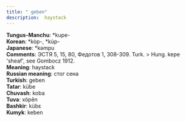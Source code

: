 ```yaml
---
title: " geben"
description:  haystack
---
```


<strong>Tungus-Manchu</strong>:  *kupe-<br>
<strong>Korean</strong>:  *kòp-, *kùp-<br>
<strong>Japanese</strong>:  *kǝmpu<br>
<strong>Comments</strong>:  ЭСТЯ 5, 15, 80, Федотов 1, 308-309. Turk. > Hung. kepe 'sheaf', see Gombocz 1912.<br>
<strong>Meaning</strong>:  haystack<br>
<strong>Russian meaning</strong>:  стог сена<br>
<strong>Turkish</strong>:  geben<br>
<strong>Tatar</strong>:  kübe<br>
<strong>Chuvash</strong>:  koba<br>
<strong>Tuva</strong>:  xöpēn<br>
<strong>Bashkir</strong>:  kübɛ<br>
<strong>Kumyk</strong>:  keben<br>



